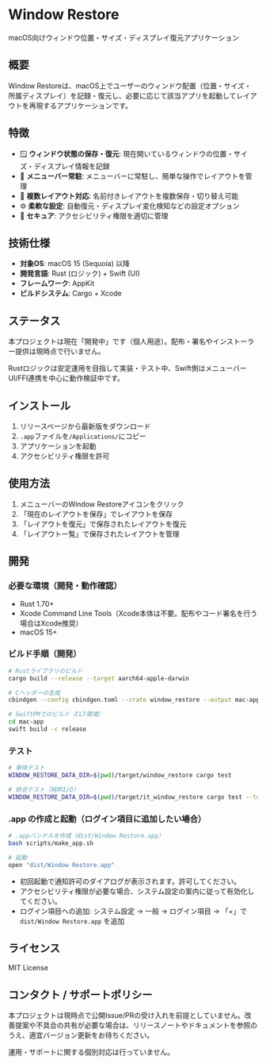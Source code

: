 # Window Restore

macOS向けウィンドウ位置・サイズ・ディスプレイ復元アプリケーション

## 概要

Window Restoreは、macOS上でユーザーのウィンドウ配置（位置・サイズ・所属ディスプレイ）を記録・復元し、必要に応じて該当アプリを起動してレイアウトを再現するアプリケーションです。

## 特徴

- 🪟 **ウィンドウ状態の保存・復元**: 現在開いているウィンドウの位置・サイズ・ディスプレイ情報を記録
- 📱 **メニューバー常駐**: メニューバーに常駐し、簡単な操作でレイアウトを管理
- 🎯 **複数レイアウト対応**: 名前付きレイアウトを複数保存・切り替え可能
- ⚙️ **柔軟な設定**: 自動復元・ディスプレイ変化検知などの設定オプション
- 🔐 **セキュア**: アクセシビリティ権限を適切に管理

## 技術仕様

- **対象OS**: macOS 15 (Sequoia) 以降
- **開発言語**: Rust (ロジック) + Swift (UI)
- **フレームワーク**: AppKit
- **ビルドシステム**: Cargo + Xcode

## ステータス

本プロジェクトは現在「開発中」です（個人用途）。配布・署名やインストーラー提供は現時点で行いません。

Rustロジックは安定運用を目指して実装・テスト中、Swift側はメニューバーUI/FFI連携を中心に動作検証中です。

## インストール

1. リリースページから最新版をダウンロード
2. `.app`ファイルを`/Applications/`にコピー
3. アプリケーションを起動
4. アクセシビリティ権限を許可

## 使用方法

1. メニューバーのWindow Restoreアイコンをクリック
2. 「現在のレイアウトを保存」でレイアウトを保存
3. 「レイアウトを復元」で保存されたレイアウトを復元
4. 「レイアウト一覧」で保存されたレイアウトを管理

## 開発

### 必要な環境（開発・動作確認）

- Rust 1.70+
- Xcode Command Line Tools（Xcode本体は不要。配布やコード署名を行う場合はXcode推奨）
- macOS 15+

### ビルド手順（開発）

```bash
# Rustライブラリのビルド
cargo build --release --target aarch64-apple-darwin

# Cヘッダーの生成
cbindgen --config cbindgen.toml --crate window_restore --output mac-app/Bridging/window_restore.h

# SwiftPMでのビルド（CLT環境）
cd mac-app
swift build -c release
```

### テスト

```bash
# 単体テスト
WINDOW_RESTORE_DATA_DIR=$(pwd)/target/window_restore cargo test

# 統合テスト（純粋I/O）
WINDOW_RESTORE_DATA_DIR=$(pwd)/target/it_window_restore cargo test --test integration_tests
```

### .app の作成と起動（ログイン項目に追加したい場合）

```bash
# .appバンドルを作成（dist/Window Restore.app）
bash scripts/make_app.sh

# 起動
open "dist/Window Restore.app"
```

- 初回起動で通知許可のダイアログが表示されます。許可してください。
- アクセシビリティ権限が必要な場合、システム設定の案内に従って有効化してください。
- ログイン項目への追加: システム設定 → 一般 → ログイン項目 → 「+」で `dist/Window Restore.app` を追加

## ライセンス

MIT License

## コンタクト / サポートポリシー

本プロジェクトは現時点で公開Issue/PRの受け入れを前提としていません。改善提案や不具合の共有が必要な場合は、リリースノートやドキュメントを参照のうえ、適宜バージョン更新をお待ちください。

運用・サポートに関する個別対応は行っていません。
